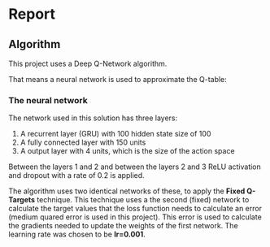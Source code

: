 # Report

## Algorithm
This project uses a Deep Q-Network algorithm.

That means a neural network is used to approximate the Q-table:

### The neural network
The network used in this solution has three layers:
  1. A recurrent layer (GRU) with 100 hidden state size of 100
  2. A fully connected layer with 150 units
  3. A output layer with 4 units, which is the size of the action space
  
Between the layers 1 and 2 and between the layers 2 and 3 ReLU activation and dropout with a rate of 0.2 is applied.

The algorithm uses two identical networks of these, to apply the **Fixed Q-Targets** technique.
This technique uses a the second (fixed) network to calculate the target values that the loss function needs to calculate an error (medium quared error is used in this project).
This error is used to calculate the gradients needed to update the weights of the first network. The learning rate was chosen to be **lr=0.001**.
